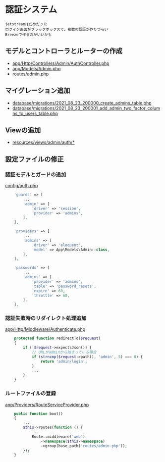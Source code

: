 # 認証システム

```
jetstreamはだめだった  
ログイン画面がブラックボックスで、複数の認証が作りづらい  
Breezeで作るのがいいかも
```

## モデルとコントローラとルーターの作成
- [app/Http/Controllers/Admin/AuthController.php](../app/Http/Controllers/Admin/AuthController.php)
- [app/Models/Admin.php](../app/Models/Admin.php)
- [routes/admin.php](../routes/admin.php)

## マイグレーション追加

- [database/migrations/2021_08_23_200000_create_admins_table.php](../database/migrations/2021_08_23_200000_create_admins_table.php)
- [database/migrations/2021_08_23_200001_add_admin_two_factor_columns_to_users_table.php](../database/migrations/2021_08_23_200001_add_admin_two_factor_columns_to_users_table.php)

## Viewの追加

- [resources/views/admin/auth/*](../resources/views/admin/auth)

## 設定ファイルの修正

### 認証モデルとガードの追加

[config/auth.php](../config/auth.php)

```php
    'guards' => [
        ...
        'admin' => [
            'driver' => 'session',
            'provider' => 'admins',
        ],
    ],

    'providers' => [
        ...
        'admins' => [
            'driver' => 'eloquent',
            'model' => App\Models\Admin::class,
        ],
    ],

    'passwords' => [
        ...
        'admins' => [
            'provider' => 'admins',
            'table' => 'password_resets',
            'expire' => 60,
            'throttle' => 60,
        ],
    ],
```

### 認証失敗時のリダイレクト処理追加

[app/Http/Middleware/Authenticate.php](../app/Http/Middleware/Authenticate.php)

```php
    protected function redirectTo($request)
    {
        if (!$request->expectsJson()) {
            // URLがadminから始まっている場合
            if (strncmp($request->path(), 'admin', 5) === 0) {
                return 'admin/login';
            }
            ...
        }
    }
```

### ルートファイルの登録

[app/Providers/RouteServiceProvider.php](../app/Providers/RouteServiceProvider.php)

```php
    public function boot()
    {
        ...
        $this->routes(function () {
            ...
            Route::middleware('web')
                ->namespace($this->namespace)
                ->group(base_path('routes/admin.php'));
        });
    }
```
